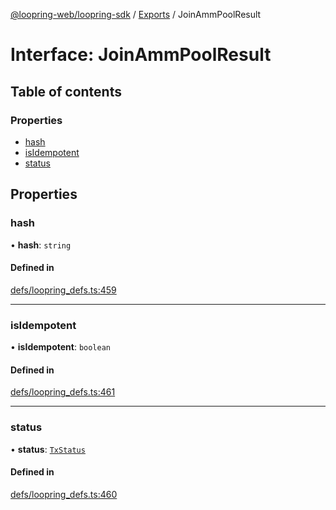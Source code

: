 [@loopring-web/loopring-sdk](../README.md) / [Exports](../modules.md) / JoinAmmPoolResult

# Interface: JoinAmmPoolResult

## Table of contents

### Properties

- [hash](JoinAmmPoolResult.md#hash)
- [isIdempotent](JoinAmmPoolResult.md#isidempotent)
- [status](JoinAmmPoolResult.md#status)

## Properties

### hash

• **hash**: `string`

#### Defined in

[defs/loopring_defs.ts:459](https://github.com/Loopring/loopring_sdk/blob/538bd47/src/defs/loopring_defs.ts#L459)

___

### isIdempotent

• **isIdempotent**: `boolean`

#### Defined in

[defs/loopring_defs.ts:461](https://github.com/Loopring/loopring_sdk/blob/538bd47/src/defs/loopring_defs.ts#L461)

___

### status

• **status**: [`TxStatus`](../enums/TxStatus.md)

#### Defined in

[defs/loopring_defs.ts:460](https://github.com/Loopring/loopring_sdk/blob/538bd47/src/defs/loopring_defs.ts#L460)
